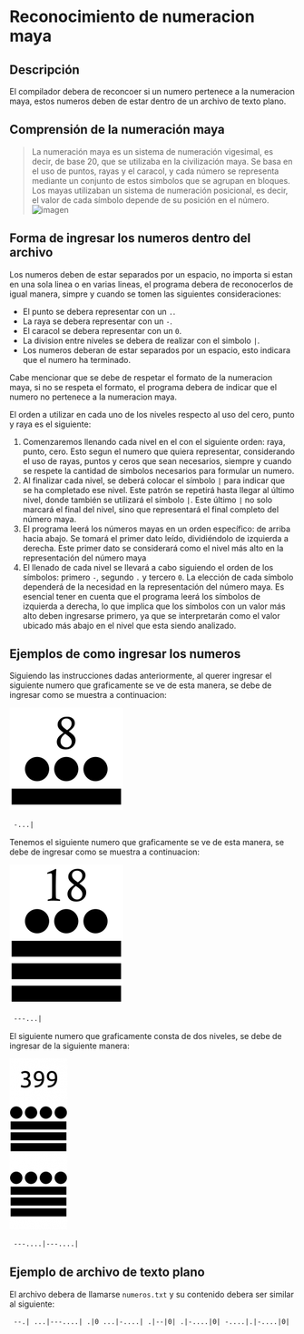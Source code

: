 # Reconocimiento de numeracion maya

## Descripción
El compilador debera de reconcoer si un numero pertenece a la numeracion maya, estos numeros deben de estar dentro de un archivo de texto plano.

## Comprensión de la numeración maya

> La numeración maya es un sistema de numeración vigesimal, es decir, de base 20, que se utilizaba en la civilización maya. Se basa en el uso de puntos, rayas y el caracol, y cada número se representa mediante un conjunto de estos simbolos que se agrupan en bloques. Los mayas utilizaban un sistema de numeración posicional, es decir, el valor de cada símbolo depende de su posición en el número.
![imagen](https://nemdigitalstorage.blob.core.windows.net/nem-main/images/2023/05/27/259f2209-0cf5-464a-a0ea-237efdb23cbe.png)

## Forma de ingresar los numeros dentro del archivo

Los numeros deben de estar separados por un espacio, no importa si estan en una sola linea o en varias lineas, el programa debera de reconocerlos de igual manera, simpre y cuando se tomen las siguientes consideraciones:

- El punto se debera representar con un `.`.
- La raya se debera representar con un `-`.
- El caracol se debera representar con un `0`.
- La division entre niveles se debera de realizar con el simbolo `|`.
- Los numeros deberan de estar separados por un espacio, esto indicara que el numero ha terminado.

Cabe mencionar que se debe de respetar el formato de la numeracion maya, si no se respeta el formato, el programa debera de indicar que el numero no pertenece a la numeracion maya.

El orden a utilizar en cada uno de los niveles respecto al uso del cero, punto y raya es el siguiente:

1. Comenzaremos llenando cada nivel en el con el siguiente orden: raya, punto, cero. Esto segun el numero que quiera representar, considerando el uso de rayas, puntos y ceros que sean necesarios, siempre y cuando se respete la cantidad de simbolos necesarios para formular un numero.
2. Al finalizar cada nivel, se deberá colocar el símbolo `|` para indicar que se ha completado ese nivel. Este patrón se repetirá hasta llegar al último nivel, donde también se utilizará el símbolo `|`. Este último `|` no solo marcará el final del nivel, sino que representará el final completo del número maya.
3. El programa leerá los números mayas en un orden específico: de arriba hacia abajo. Se tomará el primer dato leído, dividiéndolo de izquierda a derecha. Este primer dato se considerará como el nivel más alto en la representación del número maya
4. El llenado de cada nivel se llevará a cabo siguiendo el orden de los símbolos: primero `-`, segundo `.` y tercero `0`. La elección de cada símbolo dependerá de la necesidad en la representación del número maya. Es esencial tener en cuenta que el programa leerá los símbolos de izquierda a derecha, lo que implica que los símbolos con un valor más alto deben ingresarse primero, ya que se interpretarán como el valor ubicado más abajo en el nivel que esta siendo analizado.

## Ejemplos de como ingresar los numeros

Siguiendo las instrucciones dadas anteriormente, al querer ingresar el siguiente numero que graficamente se ve de esta manera, se debe de ingresar como se muestra a continuacion:

![imagen](https://raw.githubusercontent.com/JAlexanderSS/Compiladores-NumeracionMaya/main/img/ocho.png)
```txt
 -...|
```

Tenemos el siguiente numero que graficamente se ve de esta manera, se debe de ingresar como se muestra a continuacion:

![imagen](https://raw.githubusercontent.com/JAlexanderSS/Compiladores-NumeracionMaya/main/img/18.png)
```txt
 ---...|
```
El siguiente numero que graficamente consta de dos niveles, se debe de ingresar de la siguiente manera:

![imagen](https://raw.githubusercontent.com/JAlexanderSS/Compiladores-NumeracionMaya/main/img/399_maya-102x300.png)
```txt
 ---....|---....|
```
## Ejemplo de archivo de texto plano
El archivo debera de llamarse `numeros.txt` y su contenido debera ser similar al siguiente:
```txt
 --.| ...|---....| .|0 ...|-....| .|--|0| .|-....|0| -....|.|-....|0| 
```
